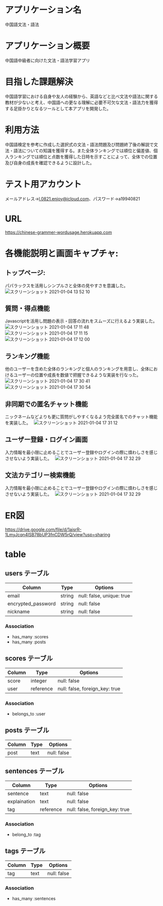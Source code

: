 # アプリケーション名
中国語文法・語法

# アプリケーション概要
中国語中級者に向けた文法・語法学習アプリ

# 目指した課題解決
中国語学習における自身や友人の経験から、英語などと比べ文法や語法に関する教材が少ないと考え、中国語への更なる理解に必要不可欠な文法・語法力を獲得する足掛かりとなるツールとして本アプリを開発した。

# 利用方法
中国語検定を参考に作成した選択式の文法・語法問題及び問題終了後の解説で文法・語法についての知識を獲得する。また全体ランキングでは順位と偏差値、個人ランキングでは順位と点数を獲得した日時を示すことによって、全体での位置及び自身の成長を確認できるように設計した。

# テスト用アカウント
メールアドレス→l.0821.enjoy@icloud.com、パスワード→a19940821

# URL
https://chinese-grammer-wordusage.herokuapp.com

# 各機能説明と画面キャプチャ: 

## トップページ: 
パパラックスを活用しシンプルさと全体の見やすさを意識した。　
![スクリーンショット 2021-01-04 13 52 10](https://user-images.githubusercontent.com/74515647/103502295-23579200-4e94-11eb-81ab-7e4c5601c902.png)

## 質問・得点機能
Javascriptを活用し問題の表示・回答の流れをスムーズに行えるよう実装した。　
![スクリーンショット 2021-01-04 17 11 48](https://user-images.githubusercontent.com/74515647/103515595-5c9efa80-4eb2-11eb-9b47-7b3bf0b0e624.png)
![スクリーンショット 2021-01-04 17 11 15](https://user-images.githubusercontent.com/74515647/103515611-645e9f00-4eb2-11eb-9e92-44373cb8b56d.png)
![スクリーンショット 2021-01-04 17 12 00](https://user-images.githubusercontent.com/74515647/103515616-66286280-4eb2-11eb-8dda-8d207f0fcc32.png)

## ランキング機能
他のユーザーを含めた全体のランキングと個人のランキングを用意し、全体におけるユーザーの位置や成長を数値で把握できるような実装を行なった。　
![スクリーンショット 2021-01-04 17 30 41](https://user-images.githubusercontent.com/74515647/103515779-af78b200-4eb2-11eb-8b54-820243f5f0f5.png)
![スクリーンショット 2021-01-04 17 30 54](https://user-images.githubusercontent.com/74515647/103515781-b0a9df00-4eb2-11eb-8ab7-ced9035356f1.png)

## 非同期での匿名チャット機能
ニックネームなどよりも更に質問がしやすくなるよう完全匿名でのチャット機能を実装した。　
![スクリーンショット 2021-01-04 17 31 12](https://user-images.githubusercontent.com/74515647/103515783-b1db0c00-4eb2-11eb-88b2-445760134976.png)


## ユーザー登録・ログイン画面
入力情報を最小限に止めることでユーザー登録やログインの際に煩わしさを感じさせないよう実装した。　
![スクリーンショット 2021-01-04 17 32 29](https://user-images.githubusercontent.com/74515647/103515888-e353d780-4eb2-11eb-8046-8a8979350b6d.png)

## 文法カテゴリー検索機能
入力情報を最小限に止めることでユーザー登録やログインの際に煩わしさを感じさせないよう実装した。　
![スクリーンショット 2021-01-04 17 32 29](https://user-images.githubusercontent.com/74515647/103515888-e353d780-4eb2-11eb-8046-8a8979350b6d.png)

# ER図
https://drive.google.com/file/d/1ajsrR-1LmyJcqn4ISB78bUP3fnCDW5rQ/view?usp=sharing

# table
## users テーブル

| Column            | Type   | Options                  |
| --------          | ------ | -----------              |
| email             | string | null: false, unique: true|
| encrypted_password| string | null: false              |
| nickname          | string | null: false              |      

### Association

- has_many :scores
- has_many :posts

## scores テーブル

| Column          | Type    | Options     |
| --------        | ------  | ----------- |
| score           | integer | null: false |
| user            |reference| null: false, foreign_key: true|


### Association

- belongs_to :user

## posts テーブル

| Column         | Type    | Options     |
| --------       | ------  | ----------- |
| post           | text    | null: false |

## sentences テーブル

| Column         | Type    | Options     |
| --------       | ------  | ----------- |
| sentence       | text    | null: false |
| explaination   | text    | null: false |
| tag            |reference| null: false, foreign_key: true|

### Association

- belong_to :tag

## tags テーブル

| Column         | Type    | Options     |
| --------       | ------  | ----------- |
| tag            | text    | null: false |

### Association

- has_many :sentences
